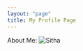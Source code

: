 ```yaml
---
layout: "page"
title: My Profile Page
---
```


About Me:
![Sitha](/Users/sitha/skyline_blog/_posts/sitha.jpg)
